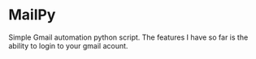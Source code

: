 # MailPy
Simple Gmail automation python script. The features I have so far is the ability to login to your gmail acount. 


